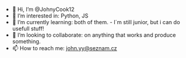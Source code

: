 - 👋 Hi, I’m @JohnyCook12
- 👀 I’m interested in:              Python, JS
- 🌱 I’m currently learning:         both of them. - I´m still junior, but i can do usefull stuff!
- 💞️ I’m looking to collaborate:     on anything that works and produce something.
- 📫 How to reach me:                john.yy@seznam.cz

<!---
JohnyCook12/JohnyCook12 is a ✨ special ✨ repository because its `README.md` (this file) appears on your GitHub profile.
You can click the Preview link to take a look at your changes.
--->
